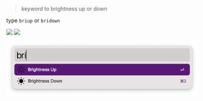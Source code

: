 > keyword to brightness up or down

type `briup` or `bridown`



[![](https://img.shields.io/badge/version-v0.6-green?style=for-the-badge)]()
[![](https://img.shields.io/badge/download-click-blue?style=for-the-badge)](https://github.com/alanhe421/alfred-workflows/raw/master/brightness-control/Brightness%20Control.alfredworkflow)




<!-- more -->

![screenshot.png](screenshots/screenshot.png)
